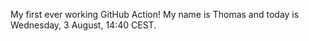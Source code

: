My first ever working GitHub Action!
My name is Thomas and today is Wednesday, 3 August, 14:40 CEST. 
